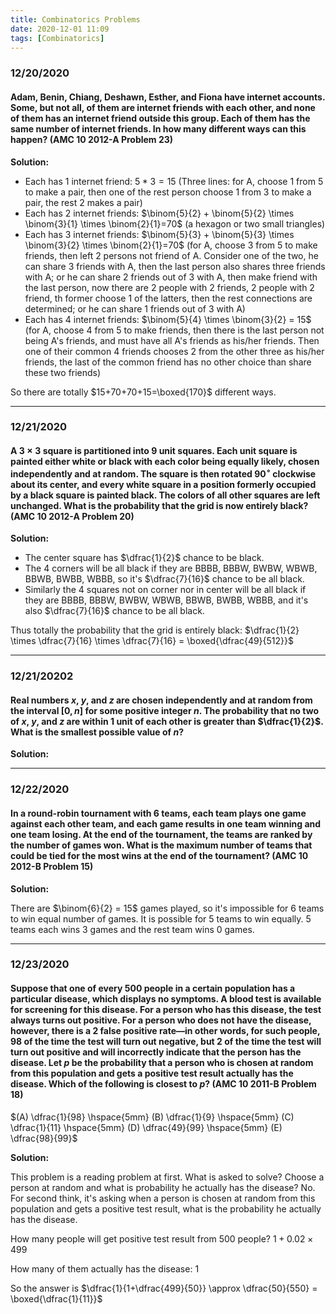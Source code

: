 ```yaml
---
title: Combinatorics Problems
date: 2020-12-01 11:09
tags: [Combinatorics]
---
```


### 12/20/2020

#### Adam, Benin, Chiang, Deshawn, Esther, and Fiona have internet accounts. Some, but not all, of them are internet friends with each other, and none of them has an internet friend outside this group. Each of them has the same number of internet friends. In how many different ways can this happen? (AMC 10 2012-A Problem 23)

**Solution:**

* Each has 1 internet friend: $5*3=15$ (Three lines: for A, choose 1 from 5 to make a pair, then one of the rest person choose 1 from 3 to make a pair, the rest 2 makes a pair)
* Each has 2 internet friends: $\binom{5}{2} + \binom{5}{2} \times \binom{3}{1} \times \binom{2}{1}=70$ (a hexagon or two small triangles)
* Each has 3 internet friends: $\binom{5}{3} + \binom{5}{3} \times \binom{3}{2} \times \binom{2}{1}=70$ (for A, choose 3 from 5 to make friends, then left 2 persons not friend of A. Consider one of the two, he can share 3 friends with A, then the last person also shares three friends with A; or he can share 2 friends out of 3 with A, then make friend with the last person, now there are 2 people with 2 friends, 2 people with 2 friend, th former choose 1 of the latters, then the rest connections are determined; or he can share 1 friends out of 3 with A)
* Each has 4 internet friends: $\binom{5}{4} \times \binom{3}{2} = 15$ (for A, choose 4 from 5 to make friends, then there is the last person not being A's friends, and must have all A's friends as his/her friends. Then one of their common 4 friends chooses 2 from the other three as his/her friends, the last of the common friend has no other choice than share these two friends)

So there are totally $15+70+70+15=\boxed{170}$ different ways.

---

### 12/21/2020

#### A $3 \times 3$ square is partitioned into 9 unit squares. Each unit square is painted either white or black with each color being equally likely, chosen independently and at random. The square is then rotated $90^{\circ}$ clockwise about its center, and every white square in a position formerly occupied by a black square is painted black. The colors of all other squares are left unchanged. What is the probability that the grid is now entirely black? (AMC 10 2012-A Problem 20)

**Solution:**

* The center square has $\dfrac{1}{2}$ chance to be black.
* The 4 corners will be all black if they are BBBB, BBBW, BWBW, WBWB, BBWB, BWBB, WBBB, so it's $\dfrac{7}{16}$ chance to be all black.
* Similarly the 4 squares not on corner nor in center will be all black if they are BBBB, BBBW, BWBW, WBWB, BBWB, BWBB, WBBB, and it's also $\dfrac{7}{16}$ chance to be all black.

Thus totally the probability that the grid is entirely black: $\dfrac{1}{2} \times \dfrac{7}{16} \times \dfrac{7}{16} = \boxed{\dfrac{49}{512}}$

---

### 12/21/20202

#### Real numbers $x$, $y$, and $z$ are chosen independently and at random from the interval $[0, n]$ for some positive integer $n$. The probability that no two of $x$, $y$, and $z$ are within 1 unit of each other is greater than $\dfrac{1}{2}$. What is the smallest possible value of $n?$

**Solution:**

---

### 12/22/2020

#### In a round-robin tournament with 6 teams, each team plays one game against each other team, and each game results in one team winning and one team losing. At the end of the tournament, the teams are ranked by the number of games won. What is the maximum number of teams that could be tied for the most wins at the end of the tournament? (AMC 10 2012-B Problem 15)

**Solution:**

There are $\binom{6}{2} = 15$ games played, so it's impossible for 6 teams to win equal number of games. It is possible for 5 teams to win equally. 5 teams each wins 3 games and the rest team wins 0 games.

---

### 12/23/2020

#### Suppose that one of every $500$ people in a certain population has a particular disease, which displays no symptoms. A blood test is available for screening for this disease. For a person who has this disease, the test always turns out positive. For a person who does not have the disease, however, there is a $2%$ false positive rate—in other words, for such people, $98%$ of the time the test will turn out negative, but $2%$ of the time the test will turn out positive and will incorrectly indicate that the person has the disease. Let $p$ be the probability that a person who is chosen at random from this population and gets a positive test result actually has the disease. Which of the following is closest to $p?$ (AMC 10 2011-B Problem 18)

$(A) \dfrac{1}{98} \hspace{5mm} (B) \dfrac{1}{9} \hspace{5mm} (C) \dfrac{1}{11} \hspace{5mm} (D) \dfrac{49}{99} \hspace{5mm} (E) \dfrac{98}{99}$

**Solution:**

This problem is a reading problem at first. What is asked to solve? Choose a person at random and what is probability he actually has the disease? No. For second think, it's asking when a person is chosen at random from this population and gets a positive test result, what is the probability he actually has the disease.

How many people will get positive test result from $500$ people? $1 + 0.02 \times 499$

How many of them actually has the disease: $1$

So the answer is $\dfrac{1}{1+\dfrac{499}{50}} \approx \dfrac{50}{550} = \boxed{\dfrac{1}{11}}$
